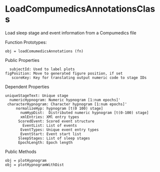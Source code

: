 LoadCompumedicsAnnotationsClass
===============================

Load sleep stage and event information from a Compumedics file


Function Prototypes:

    obj = loadComumedicsAnnotations (fn)

Public Properties

      subjectId: Used to label plots
    figPosition: Move to generated figure position, if set
       scoreKey: Key for translating output numeric code to stage IDs 


Dependent Properties

    uniqueStageText: Unique stage
      numericHypnogram: Numeric hypnogram [1:num epochs]'
     characterHypnogram: Character hypnogram [1:num epochs]'
         normalizeHyp: hypnogram [t(0 100) stage]
           numHypDist:  Distributed numeric hypnogram [t(0-100) stage]
           xmlEntries: XMl entry types
          ScoredEvent: Scored event structure
            EventList: List of events
           EventTypes: Unique event entry types
           EventStart: Event start list
          SleepStages: List of sleep stages
          EpochLength: Epoch length 
 
Public Methods

    obj = plotHypnogram
    obj = plotHypnogramWithDist
